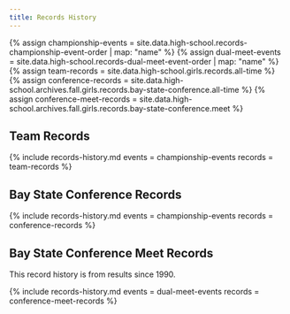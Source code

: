 ```yaml
---
title: Records History
---
```


{% assign championship-events = site.data.high-school.records-championship-event-order | map: "name" %}
{% assign dual-meet-events = site.data.high-school.records-dual-meet-event-order | map: "name" %}
{% assign team-records = site.data.high-school.girls.records.all-time %}
{% assign conference-records = site.data.high-school.archives.fall.girls.records.bay-state-conference.all-time %}
{% assign conference-meet-records = site.data.high-school.archives.fall.girls.records.bay-state-conference.meet %}

## Team Records

{% include records-history.md
  events = championship-events
  records = team-records %}

## Bay State Conference Records

{% include records-history.md
  events = championship-events
  records = conference-records %}

## Bay State Conference Meet Records

This record history is from results since 1990.

{% include records-history.md
  events = dual-meet-events
  records = conference-meet-records %}
